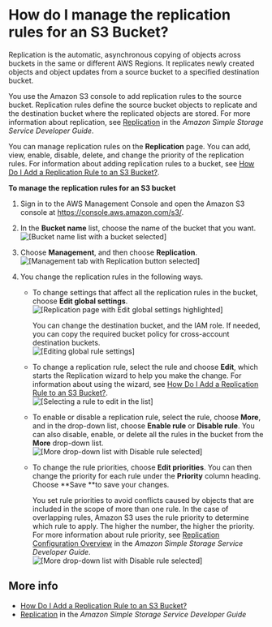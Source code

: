 # How do I manage the replication rules for an S3 Bucket?<a name="disable-replication"></a>

Replication is the automatic, asynchronous copying of objects across buckets in the same or different AWS Regions\. It replicates newly created objects and object updates from a source bucket to a specified destination bucket\. 

You use the Amazon S3 console to add replication rules to the source bucket\. Replication rules define the source bucket objects to replicate and the destination bucket where the replicated objects are stored\. For more information about replication, see [Replication](https://docs.aws.amazon.com/AmazonS3/latest/dev/replication.htm) in the *Amazon Simple Storage Service Developer Guide*\.

You can manage replication rules on the **Replication** page\. You can add, view, enable, disable, delete, and change the priority of the replication rules\. For information about adding replication rules to a bucket, see [How Do I Add a Replication Rule to an S3 Bucket?](enable-replication.md)\.

**To manage the replication rules for an S3 bucket**

1. Sign in to the AWS Management Console and open the Amazon S3 console at [https://console\.aws\.amazon\.com/s3/](https://console.aws.amazon.com/s3/)\.

1. In the **Bucket name** list, choose the name of the bucket that you want\.  
![\[Bucket name list with a bucket selected\]](http://docs.aws.amazon.com/AmazonS3/latest/user-guide/images/choose-bucket-name.png)

1. Choose **Management**, and then choose **Replication**\.  
![\[Management tab with Replication button selected\]](http://docs.aws.amazon.com/AmazonS3/latest/user-guide/images/choose-management-tab-replication.png)

1. You change the replication rules in the following ways\.
   + To change settings that affect all the replication rules in the bucket, choose **Edit global settings**\.   
![\[Replication page with Edit global settings highlighted\]](http://docs.aws.amazon.com/AmazonS3/latest/user-guide/images/crr-rules-page-edit.png)

     You can change the destination bucket, and the IAM role\. If needed, you can copy the required bucket policy for cross\-account destination buckets\.   
![\[Editing global rule settings\]](http://docs.aws.amazon.com/AmazonS3/latest/user-guide/images/crr-rules-page-global-edit.png)
   + To change a replication rule, select the rule and choose **Edit**, which starts the Replication wizard to help you make the change\. For information about using the wizard, see [How Do I Add a Replication Rule to an S3 Bucket?](enable-replication.md)\.  
![\[Selecting a rule to edit in the list\]](http://docs.aws.amazon.com/AmazonS3/latest/user-guide/images/crr-rules-page-rule-edit.png)
   + To enable or disable a replication rule, select the rule, choose **More**, and in the drop\-down list, choose **Enable rule** or **Disable rule**\. You can also disable, enable, or delete all the rules in the bucket from the **More** drop\-down list\.  
![\[More drop-down list with Disable rule selected\]](http://docs.aws.amazon.com/AmazonS3/latest/user-guide/images/crr-rules-page-rule-disable.png)
   + To change the rule priorities, choose **Edit priorities**\. You can then change the priority for each rule under the **Priority** column heading\. Choose **Save **to save your changes\.

     You set rule priorities to avoid conflicts caused by objects that are included in the scope of more than one rule\. In the case of overlapping rules, Amazon S3 uses the rule priority to determine which rule to apply\. The higher the number, the higher the priority\. For more information about rule priority, see [Replication Configuration Overview](https://docs.aws.amazon.com/AmazonS3/latest/dev/replication-add-config.html) in the *Amazon Simple Storage Service Developer Guide*\.  
![\[More drop-down list with Disable rule selected\]](http://docs.aws.amazon.com/AmazonS3/latest/user-guide/images/crr-rules-page-rule-priority.png)

## More info<a name="disable-replication-moreinfo"></a>
+ [How Do I Add a Replication Rule to an S3 Bucket?](enable-replication.md)
+ [Replication](https://docs.aws.amazon.com/AmazonS3/latest/dev/replication.html) in the *Amazon Simple Storage Service Developer Guide*